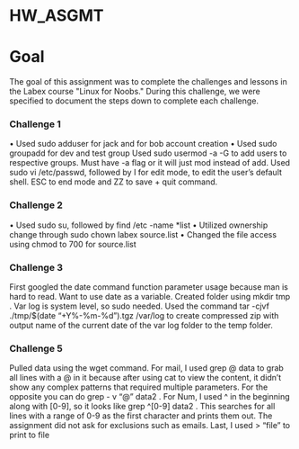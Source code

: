 # HW_ASGMT

<h1>Goal</h1>
The goal of this assignment was to complete the challenges and lessons in the Labex course "Linux for Noobs." During this challenge, we were specified to document the steps down to complete each challenge.

<h3>Challenge 1</h3>

• Used sudo adduser for jack and for bob account creation
• Used sudo groupadd for dev and test group
Used sudo usermod -a -G to add users to respective groups. Must have -a flag or it will just mod
instead of add.
Used sudo vi /etc/passwd, followed by I for edit mode, to edit the user’s default shell. ESC to
end mode and ZZ to save + quit command.

<h3>Challenge 2</h3>

• Used sudo su, followed by find /etc -name *list
• Utilized ownership change through sudo chown labex source.list
• Changed the file access using chmod to 700 for source.list

<h3>Challenge 3</h3>

First googled the date command function parameter usage because man is hard to read. Want to use
date as a variable.
Created folder using mkdir tmp .
Var log is system level, so sudo needed.
Used the command tar -cjvf ./tmp/$(date “+Y%-%m-%d”).tgz /var/log to create compressed zip with
output name of the current date of the var log folder to the temp folder.


<h3>Challenge 5</h3>

Pulled data using the wget command.
For mail, I used grep @ data to grab all lines with a @ in it because after using cat to view the content, it
didn’t show any complex patterns that required multiple parameters. For the opposite you can do grep -
v “@” data2 .
For Num, I used ^ in the beginning along with [0-9], so it looks like grep ^[0-9] data2 . This searches for
all lines with a range of 0-9 as the first character and prints them out. The assignment did not ask for
exclusions such as emails.
Last, I used > “file” to print to file
